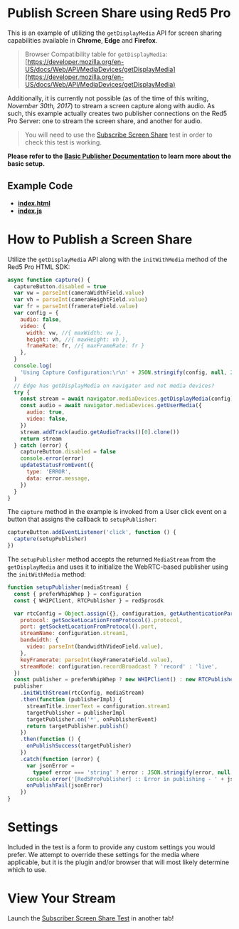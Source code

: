 # Publish Screen Share using Red5 Pro

This is an example of utilizing the `getDisplayMedia` API for screen sharing capabilities available in **Chrome**, **Edge** and **Firefox**.

> Browser Compatibility table for `getDisplayMedia`: [https://developer.mozilla.org/en-US/docs/Web/API/MediaDevices/getDisplayMedia](https://developer.mozilla.org/en-US/docs/Web/API/MediaDevices/getDisplayMedia)

Additionally, it is currently not possible (as of the time of this writing, _November 30th, 2017_) to stream a screen capture along with audio. As such, this example actually creates two publisher connections on the Red5 Pro Server: one to stream the screen share, and another for audio.

> You will need to use the [Subscribe Screen Share](../subscribeScreenShare) test in order to check this test is working.

**Please refer to the [Basic Publisher Documentation](../publish/README.md) to learn more about the basic setup.**

## Example Code

- **[index.html](index.html)**
- **[index.js](index.js)**

# How to Publish a Screen Share

Utilize the `getDisplayMedia` API along with the `initWithMedia` method of the Red5 Pro HTML SDK:

```js
async function capture() {
  captureButton.disabled = true
  var vw = parseInt(cameraWidthField.value)
  var vh = parseInt(cameraHeightField.value)
  var fr = parseInt(framerateField.value)
  var config = {
    audio: false,
    video: {
      width: vw, //{ maxWidth: vw },
      height: vh, //{ maxHeight: vh },
      frameRate: fr, //{ maxFrameRate: fr }
    },
  }
  console.log(
    'Using Capture Configuration:\r\n' + JSON.stringify(config, null, 2)
  )
  // Edge has getDisplayMedia on navigator and not media devices?
  try {
    const stream = await navigator.mediaDevices.getDisplayMedia(config)
    const audio = await navigator.mediaDevices.getUserMedia({
      audio: true,
      video: false,
    })
    stream.addTrack(audio.getAudioTracks()[0].clone())
    return stream
  } catch (error) {
    captureButton.disabled = false
    console.error(error)
    updateStatusFromEvent({
      type: 'ERROR',
      data: error.message,
    })
  }
}
```

The `capture` method in the example is invoked from a User click event on a button that assigns the callback to `setupPublisher`:

```js
captureButton.addEventListener('click', function () {
  capture(setupPublisher)
})
```

The `setupPublisher` method accepts the returned `MediaStream` from the `getDisplayMedia` and uses it to initialize the WebRTC-based publisher using the `initWithMedia` method:

```js
function setupPublisher(mediaStream) {
  const { preferWhipWhep } = configuration
  const { WHIPClient, RTCPublisher } = red5prosdk

  var rtcConfig = Object.assign({}, configuration, getAuthenticationParams(), {
    protocol: getSocketLocationFromProtocol().protocol,
    port: getSocketLocationFromProtocol().port,
    streamName: configuration.stream1,
    bandwidth: {
      video: parseInt(bandwidthVideoField.value),
    },
    keyFramerate: parseInt(keyFramerateField.value),
    streamMode: configuration.recordBroadcast ? 'record' : 'live',
  })
  const publisher = preferWhipWhep ? new WHIPClient() : new RTCPublisher()
  publisher
    .initWithStream(rtcConfig, mediaStream)
    .then(function (publisherImpl) {
      streamTitle.innerText = configuration.stream1
      targetPublisher = publisherImpl
      targetPublisher.on('*', onPublisherEvent)
      return targetPublisher.publish()
    })
    .then(function () {
      onPublishSuccess(targetPublisher)
    })
    .catch(function (error) {
      var jsonError =
        typeof error === 'string' ? error : JSON.stringify(error, null, 2)
      console.error('[Red5ProPublisher] :: Error in publishing - ' + jsonError)
      onPublishFail(jsonError)
    })
}
```

# Settings

Included in the test is a form to provide any custom settings you would prefer. We attempt to override these settings for the media where applicable, but it is the plugin and/or browser that will most likely determine which to use.

# View Your Stream

Launch the [Subscriber Screen Share Test](../subscribeScreenShare) in another tab!
